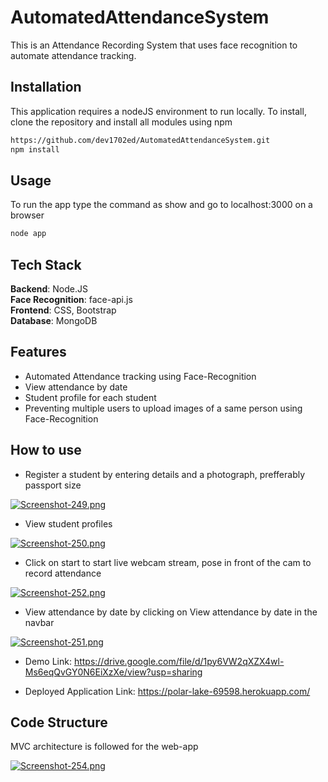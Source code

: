 # AutomatedAttendanceSystem

This is an Attendance Recording System that uses face recognition to automate attendance tracking.

## Installation
This application requires a nodeJS environment to run locally. To install, clone the repository and install all modules using npm

```bash
https://github.com/dev1702ed/AutomatedAttendanceSystem.git
npm install
```

## Usage
To run the app type the command as show and go to localhost:3000 on a browser
```bash
node app
```

## Tech Stack
 **Backend**: Node.JS \
 **Face Recognition**: face-api.js \
**Frontend**: CSS, Bootstrap \
**Database**: MongoDB

## Features

- Automated Attendance tracking using Face-Recognition
- View attendance by date
- Student profile for each student
- Preventing multiple users to upload images of a same person using Face-Recognition

## How to use

- Register a student by entering details and a photograph, prefferably passport size

[![Screenshot-249.png](https://i.postimg.cc/zGswbMng/Screenshot-249.png)](https://postimg.cc/G4jT6XgL)

- View student profiles

[![Screenshot-250.png](https://i.postimg.cc/zfYWXhrw/Screenshot-250.png)](https://postimg.cc/3k9WtdWW)

- Click on start to start live webcam stream, pose in front of the cam to record attendance

[![Screenshot-252.png](https://i.postimg.cc/L4703HFq/Screenshot-252.png)](https://postimg.cc/fkcKwQLZ)

- View attendance by date by clicking on View attendance by date in the navbar

[![Screenshot-251.png](https://i.postimg.cc/8zGGwkBk/Screenshot-251.png)](https://postimg.cc/N5dZjczZ)
- Demo Link: https://drive.google.com/file/d/1py6VW2qXZX4wl-Ms6eqQvGY0N6EiXzXe/view?usp=sharing

- Deployed Application Link: https://polar-lake-69598.herokuapp.com/

## Code Structure

MVC architecture is followed for the web-app

[![Screenshot-254.png](https://i.postimg.cc/jSzXxDt0/Screenshot-254.png)](https://postimg.cc/NKjTbfKp)






